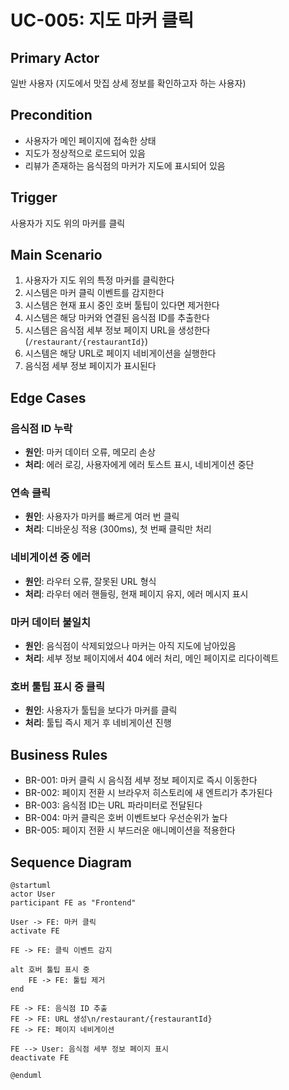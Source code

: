 # UC-005: 지도 마커 클릭

## Primary Actor
일반 사용자 (지도에서 맛집 상세 정보를 확인하고자 하는 사용자)

## Precondition
- 사용자가 메인 페이지에 접속한 상태
- 지도가 정상적으로 로드되어 있음
- 리뷰가 존재하는 음식점의 마커가 지도에 표시되어 있음

## Trigger
사용자가 지도 위의 마커를 클릭

## Main Scenario

1. 사용자가 지도 위의 특정 마커를 클릭한다
2. 시스템은 마커 클릭 이벤트를 감지한다
3. 시스템은 현재 표시 중인 호버 툴팁이 있다면 제거한다
4. 시스템은 해당 마커와 연결된 음식점 ID를 추출한다
5. 시스템은 음식점 세부 정보 페이지 URL을 생성한다 (`/restaurant/{restaurantId}`)
6. 시스템은 해당 URL로 페이지 네비게이션을 실행한다
7. 음식점 세부 정보 페이지가 표시된다

## Edge Cases

### 음식점 ID 누락
- **원인**: 마커 데이터 오류, 메모리 손상
- **처리**: 에러 로깅, 사용자에게 에러 토스트 표시, 네비게이션 중단

### 연속 클릭
- **원인**: 사용자가 마커를 빠르게 여러 번 클릭
- **처리**: 디바운싱 적용 (300ms), 첫 번째 클릭만 처리

### 네비게이션 중 에러
- **원인**: 라우터 오류, 잘못된 URL 형식
- **처리**: 라우터 에러 핸들링, 현재 페이지 유지, 에러 메시지 표시

### 마커 데이터 불일치
- **원인**: 음식점이 삭제되었으나 마커는 아직 지도에 남아있음
- **처리**: 세부 정보 페이지에서 404 에러 처리, 메인 페이지로 리다이렉트

### 호버 툴팁 표시 중 클릭
- **원인**: 사용자가 툴팁을 보다가 마커를 클릭
- **처리**: 툴팁 즉시 제거 후 네비게이션 진행

## Business Rules

- BR-001: 마커 클릭 시 음식점 세부 정보 페이지로 즉시 이동한다
- BR-002: 페이지 전환 시 브라우저 히스토리에 새 엔트리가 추가된다
- BR-003: 음식점 ID는 URL 파라미터로 전달된다
- BR-004: 마커 클릭은 호버 이벤트보다 우선순위가 높다
- BR-005: 페이지 전환 시 부드러운 애니메이션을 적용한다

## Sequence Diagram

```plantuml
@startuml
actor User
participant FE as "Frontend"

User -> FE: 마커 클릭
activate FE

FE -> FE: 클릭 이벤트 감지

alt 호버 툴팁 표시 중
    FE -> FE: 툴팁 제거
end

FE -> FE: 음식점 ID 추출
FE -> FE: URL 생성\n/restaurant/{restaurantId}
FE -> FE: 페이지 네비게이션

FE --> User: 음식점 세부 정보 페이지 표시
deactivate FE

@enduml
```

